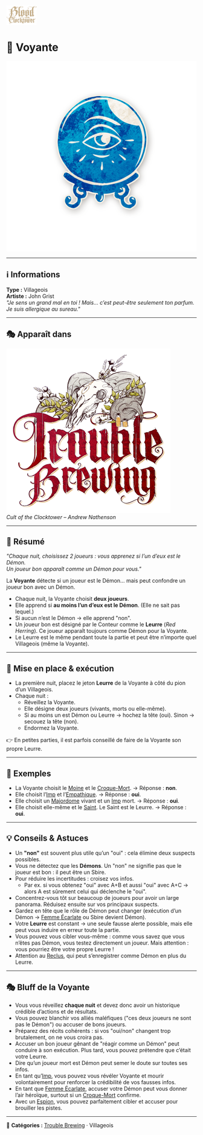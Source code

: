 <p align="left">
  <a href="/botc-fr-bambi/">
    <img src="../images/logo.png" alt="Accueil BotC FR" width="80">
  </a>
</p>

# 🔮 Voyante  

![Voyante](../images/Icon_fortuneteller.png)

---

## ℹ️ Informations  

**Type :** Villageois  
**Artiste :** John Grist  
*"Je sens un grand mal en toi ! Mais… c’est peut-être seulement ton parfum. Je suis allergique au sureau."*  

---

## 🎭 Apparaît dans  

![Trouble Brewing](../images/Logo_trouble_brewing.png)  
*Cult of the Clocktower – Andrew Nathenson*  

---

## 📖 Résumé  

*"Chaque nuit, choisissez 2 joueurs : vous apprenez si l’un d’eux est le Démon.  
Un joueur bon apparaît comme un Démon pour vous."*  

La **Voyante** détecte si un joueur est le Démon… mais peut confondre un joueur bon avec un Démon.  

- Chaque nuit, la Voyante choisit **deux joueurs**.  
- Elle apprend si **au moins l’un d’eux est le Démon**. (Elle ne sait pas lequel.)  
- Si aucun n’est le Démon → elle apprend "non".  
- Un joueur bon est désigné par le Conteur comme le **Leurre** (*Red Herring*). Ce joueur apparaît toujours comme Démon pour la Voyante.  
- Le Leurre est le même pendant toute la partie et peut être n’importe quel Villageois (même la Voyante).  

---

## 🎲 Mise en place & exécution  

- La première nuit, placez le jeton **Leurre** de la Voyante à côté du pion d’un Villageois.  
- Chaque nuit :  
  - Réveillez la Voyante.  
  - Elle désigne deux joueurs (vivants, morts ou elle-même).  
  - Si au moins un est Démon ou Leurre → hochez la tête (oui). Sinon → secouez la tête (non).  
  - Endormez la Voyante.  

👉 En petites parties, il est parfois conseillé de faire de la Voyante son propre Leurre.  

---

## 🧩 Exemples  

- La Voyante choisit le [Moine](moine.md) et le [Croque-Mort](croquemort.md). → Réponse : **non**.  
- Elle choisit l’[Imp](imp.md) et l’[Empathique](empathique.md). → Réponse : **oui**.  
- Elle choisit un [Majordome](majordome.md) vivant et un [Imp](imp.md) mort. → Réponse : **oui**.  
- Elle choisit elle-même et le [Saint](saint.md). Le Saint est le Leurre. → Réponse : **oui**.  

---

## 💡 Conseils & Astuces  

- Un **"non"** est souvent plus utile qu’un "oui" : cela élimine deux suspects possibles.  
- Vous ne détectez que les **Démons**. Un "non" ne signifie pas que le joueur est bon : il peut être un Sbire.  
- Pour réduire les incertitudes : croisez vos infos.  
  - Par ex. si vous obtenez "oui" avec A+B et aussi "oui" avec A+C → alors A est sûrement celui qui déclenche le "oui".  
- Concentrez-vous tôt sur beaucoup de joueurs pour avoir un large panorama. Réduisez ensuite sur vos principaux suspects.  
- Gardez en tête que le rôle de Démon peut changer (exécution d’un Démon → [Femme Écarlate](femmeecarlate.md) ou Sbire devient Démon).  
- Votre **Leurre** est constant → une seule fausse alerte possible, mais elle peut vous induire en erreur toute la partie.  
- Vous pouvez vous cibler vous-même : comme vous savez que vous n’êtes pas Démon, vous testez directement un joueur. Mais attention : vous pourriez être votre propre Leurre !  
- Attention au [Reclus](reclus.md), qui peut s’enregistrer comme Démon en plus du Leurre.  

---

## 🎭 Bluff de la Voyante  

- Vous vous réveillez **chaque nuit** et devez donc avoir un historique crédible d’actions et de résultats.  
- Vous pouvez blanchir vos alliés maléfiques ("ces deux joueurs ne sont pas le Démon") ou accuser de bons joueurs.  
- Préparez des récits cohérents : si vos "oui/non" changent trop brutalement, on ne vous croira pas.  
- Accuser un bon joueur gênant de "réagir comme un Démon" peut conduire à son exécution. Plus tard, vous pouvez prétendre que c’était votre Leurre.  
- Dire qu’un joueur mort est Démon peut semer le doute sur toutes ses infos.  
- En tant qu’[Imp](imp.md), vous pouvez vous révéler Voyante et mourir volontairement pour renforcer la crédibilité de vos fausses infos.  
- En tant que [Femme Écarlate](femmeecarlate.md), accuser votre Démon peut vous donner l’air héroïque, surtout si un [Croque-Mort](croquemort.md) confirme.  
- Avec un [Espion](espion.md), vous pouvez parfaitement cibler et accuser pour brouiller les pistes.  

---

📂 **Catégories :** [Trouble Brewing](../trouble_brewing.md) · Villageois

